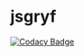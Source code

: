 # jsgryf
[![Codacy Badge](https://api.codacy.com/project/badge/Grade/bb82de2aab0c4204a68643fd2ea382c7)](https://www.codacy.com/app/epikit/jsgryf?utm_source=github.com&utm_medium=referral&utm_content=DavisDevelopment/jsgryf&utm_campaign=badger)